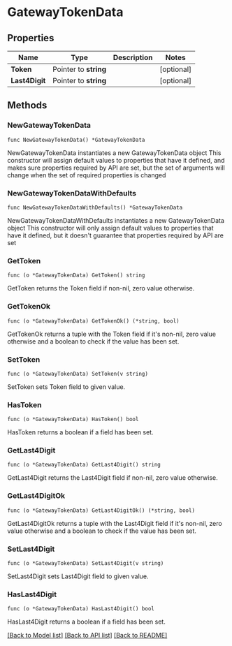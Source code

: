 # GatewayTokenData

## Properties

Name | Type | Description | Notes
------------ | ------------- | ------------- | -------------
**Token** | Pointer to **string** |  | [optional] 
**Last4Digit** | Pointer to **string** |  | [optional] 

## Methods

### NewGatewayTokenData

`func NewGatewayTokenData() *GatewayTokenData`

NewGatewayTokenData instantiates a new GatewayTokenData object
This constructor will assign default values to properties that have it defined,
and makes sure properties required by API are set, but the set of arguments
will change when the set of required properties is changed

### NewGatewayTokenDataWithDefaults

`func NewGatewayTokenDataWithDefaults() *GatewayTokenData`

NewGatewayTokenDataWithDefaults instantiates a new GatewayTokenData object
This constructor will only assign default values to properties that have it defined,
but it doesn't guarantee that properties required by API are set

### GetToken

`func (o *GatewayTokenData) GetToken() string`

GetToken returns the Token field if non-nil, zero value otherwise.

### GetTokenOk

`func (o *GatewayTokenData) GetTokenOk() (*string, bool)`

GetTokenOk returns a tuple with the Token field if it's non-nil, zero value otherwise
and a boolean to check if the value has been set.

### SetToken

`func (o *GatewayTokenData) SetToken(v string)`

SetToken sets Token field to given value.

### HasToken

`func (o *GatewayTokenData) HasToken() bool`

HasToken returns a boolean if a field has been set.

### GetLast4Digit

`func (o *GatewayTokenData) GetLast4Digit() string`

GetLast4Digit returns the Last4Digit field if non-nil, zero value otherwise.

### GetLast4DigitOk

`func (o *GatewayTokenData) GetLast4DigitOk() (*string, bool)`

GetLast4DigitOk returns a tuple with the Last4Digit field if it's non-nil, zero value otherwise
and a boolean to check if the value has been set.

### SetLast4Digit

`func (o *GatewayTokenData) SetLast4Digit(v string)`

SetLast4Digit sets Last4Digit field to given value.

### HasLast4Digit

`func (o *GatewayTokenData) HasLast4Digit() bool`

HasLast4Digit returns a boolean if a field has been set.


[[Back to Model list]](../README.md#documentation-for-models) [[Back to API list]](../README.md#documentation-for-api-endpoints) [[Back to README]](../README.md)


